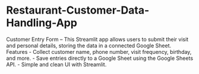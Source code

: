 # Restaurant-Customer-Data-Handling-App
 Customer Entry Form –  This Streamlit app allows users to submit their visit and personal details, storing the data in a connected Google Sheet.  Features - Collect customer name, phone number, visit frequency, birthday, and more. - Save entries directly to a Google Sheet using the Google Sheets API. - Simple and clean UI with Streamlit. 
